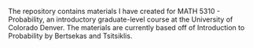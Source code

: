 The repository contains materials I have created for MATH 5310 - Probability, an introductory graduate-level course at the University of Colorado Denver. The materials are currently based off of Introduction to Probability by Bertsekas and Tsitsiklis.
